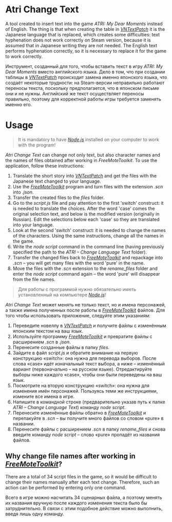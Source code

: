 # Atri Change Text
A tool created to insert text into the game _ATRI: My Dear Moments_ instead of English. The thing is that when creating the table in [_VNTextPatch_](https://github.com/arcusmaximus/VNTranslationTools/tree/main) it is the Japanese language that is replaced, which creates some difficulties: text hyphenation does not work correctly on Steam version, because it is assumed that in Japanese writing they are not needed. The English text performs hyphenation correctly, so it is necessary to replace it for the game to work correctly.

Инструмент, созданный для того, чтобы вставить текст в игру _ATRI: My Dear Moments_ вместо английского языка. Дело в том, что при создании таблицы в [_VNTextPatch_](https://github.com/arcusmaximus/VNTranslationTools/tree/main) происходит замена именно японского языка, что создаёт некоторые трудности: на Steam-версии неправильно работают переносы текста, поскольку предполагается, что в японском письме они и не нужны. Английский же текст осуществляет переносы правильно, поэтому для корректной работы игры требуется заменять именно его.

# Usage
> It is mandatory to have [_Node.js_](https://nodejs.org/ru) installed on your computer to work with the program!

_Atri Change Text_ can change not only text, but also character names and the names of files obtained after working in _FreeMoteToolkit_. To use the application, follow these instructions:
1. Translate the short story into [_VNTextPatch_](https://github.com/arcusmaximus/VNTranslationTools/tree/main) and get the files with the Japanese text changed to your language.
2. Use the [_FreeMoteToolkit_](https://github.com/UlyssesWu/FreeMote) program and turn files with the extension _.scn_ into _.json_.
3. Transfer the created files to the _files_ folder.
4. Go to the _script.js_ file and pay attention to the first 'switch' construct: it is needed to translate the choices. After the word 'case' comes the original selection text, and below is the modified version (originally in Russian). Edit the selections below each 'case' so they are translated into your language.
5. Look at the second 'switch' construct: it is needed to change the names of the characters. Using the same instructions, change all the names in the game.
6. Write the _node script_ command in the command line (having previously specified the path to the _ATRI – Change Language Text_ folder).
7. Transfer the changed files back to [_FreeMoteToolkit_](https://github.com/UlyssesWu/FreeMote) and repackage into _.scn_ – you will get many files with the word 'pure' in the name.
8. Move the files with the _.scn_ extension to the _rename_files_ folder and enter the _node script_ command again – the word 'pure' will disappear from the file names.

> Для работы с программой нужно обязательно иметь установленный на компьютере [_Node.js_](https://nodejs.org/ru)!

_Atri Change Text_ может менять не только текст, но и имена персонажей, а также имена полученных после работы в [_FreeMoteToolkit_](https://github.com/UlyssesWu/FreeMote) файлов. Для того чтобы использовать приложение, следуйте этим указаниям:
1. Переведите новеллу в [_VNTextPatch_](https://github.com/arcusmaximus/VNTranslationTools/tree/main) и получите файлы с изменённым японским текстом на ваш язык.
2. Используйте программу [_FreeMoteToolkit_](https://github.com/UlyssesWu/FreeMote) и превратите файлы с расширением _.scn_ в _.json_.
3. Перенесите созданные файлы в папку _files_.
4. Зайдите в файл _script.js_ и обратите внимание на первую конструкцию «switch»: она нужна для перевода выборов. После слова «case» идёт изначальный текст выбора, а ниже – изменённый вариант (первоначально – на русском языке). Отредактируйте выборы ниже каждого «case», чтобы они были переведены на ваш язык.
5. Посмотрите на вторую конструкцию «switch»: она нужна для изменения имён персонажей. Пользуясь теми же инструкциями, измените все имена в игре.
6. Напишите в командной строке (предварительно указав путь к папке _ATRI – Change Language Text_) команду _node script_.
7. Перенесите изменённые файлы обратно в [_FreeMoteToolkit_](https://github.com/UlyssesWu/FreeMote) и перепакуйте в _.scn_ – вы получите много файлов со словом «pure» в названии.
8. Перенесите файлы с расширением _.scn_ в папку _rename_files_ и снова введите команду _node script_ – слово «pure» пропадёт из названия файлов.
## Why change file names after working in [_FreeMoteToolkit_](https://github.com/UlyssesWu/FreeMote)?
There are a total of 34 script files in the game, so it would be difficult to change their names manually after each text change. Therefore, such an action can be performed by entering only one command.

Всего в игре можно насчитать 34 сценарных файла, а поэтому менять их названия вручную после каждого изменения текста было бы затруднительно. В связи с этим подобное действие можно выполнить, введя лишь одну команду.
